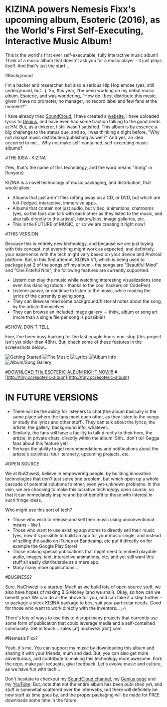 # KIZINA powers Nemesis Fixx's upcoming album, Esoteric (2016), as the World's First Self-Executing, Interactive Music Album!

This is the world's first ever self-executable, fully interactive music album! Think of a music album that doesn't ask you for a music player - it just plays itself. And that's just the start...


#Background

I'm a hacker and researcher, but also a serious Hip Hop emcee (yes, still underground, but...). So, this year, I'be been working on my debut music album, Esoteric, and was wondering, "How do I best distribute this music, given I have no promoter, no manager, no record label and few fans at the moment?" 

I have already tried [SoundCloud](https://soundcloud.com/nemesis-fixx), I have created a [website](https://nemesisfixx.com), I have uploaded lyrics to [Genius](https://genius.com/artists/Nemesis-fixx), and have even had some traction talking to the good nerds at HN. But, as a tinkerer, I still wasn't satisfied. This album is by essence a big challenge to the status quo, and so, I was thinking a night before, "Why not disrupt music distribution/publishing as well?" And yes, an idea occurred to me... Why not make self-contained, self-executing music albums? 

#THE IDEA : KIZINA 

(Yes, that's the name of this technology, and the word means "Song" in Runyoro)

KIZINA is a novel technology of music packaging, and distribution, that would allow:

- Albums that just aren't files rotting away on a CD, or DVD, but which are full-fledged, interactive, immersive apps.
- Albums that contain not just audio, but video, animations, chatrooms (yes, so the fans can talk with each other as they listen to the music, and also talk directly to the artiste), history/bios, image galleries, etc.
- This is the FUTURE of MUSIC, or so we are creating it right now!


#THIS VERSION

Because this is entirely new technology, and because we are just toying with this concept, not everything might work as expected, and definitely, your experience with the tech might vary based on your device and Android platform. But, in this first attempt, KIZINA V.1, which is being used to package just 2 of the songs off my album - the songs are "Beautiful Mind" and "One Fateful Nite", the following features are currently supported:

- Listern can play the music while watching interesting visualizations (one even has dancing robots - thanks to the cool hackers on CodePen)
- Listener pause, or continue to listen to the music, while reading the lyrics of the currently playing song.
- They can likewise read some background/historial notes about the song, by the artiste themselves.
- They can browse an included image gallery -- think, album or song art (more than a single file per song is possible!)

#SHOW, DON'T TELL

Fine, I've been busy hacking for the last couple hours non-stop (this project isn't yet older than 48hr). But, check some of these features in the screenshots below...

![Getting Started](/SHOWCASE/starting.png?raw=true "Starting... Panda wants to dance")
![The Music](/SHOWCASE/visualizations.png?raw=true "Listen to audio with in-built visuals")
![Lyrics](/SHOWCASE/lyrics.png?raw=true "Read the lyrics as you listen")
![Album Info](/SHOWCASE/info.png?raw=true "Check some album info/history")
![Album/Song Gallery](/SHOWCASE/galleries.png?raw=true "View images for each song")

#[DOWNLOAD THe ESOTERIC ALBUM RIGHT NOW!!!](https://github.com/NuChwezi/KIZINA/raw/master/BINARIES/Nemesis_Fixx-Esoteric_The-Album_Version1.apk "Android APK")
#[http://tiny.cc/esoteric-album](http://tiny.cc/esoteric-album)

# IN FUTURE VERSIONS

- There will be the ability for listeners to chat (the album basically is the same place where the fans meet each other, as they listen to the songs or study the lyrics and other stuff). They can talk about the lyrics, the artiste, the gallery, background info, whatever...
- Similarly, the fans will have a facility to talk directly to their hero, the artiste, in private chats, directly within the album! Shh.. don't tell Gagga fans about this feature yet!
- Perhaps the ability to get recommendations and notifications about the artiste's activities; tour iteranery, upcoming projects, etc.


#OPEN SOURCE

We at NuChwezi, believe in empowering people, by building innovative technologies that don't just solve one problem, but which open up a whole cascade of potential solutions to other, even yet-unknown problems. In this vein, we are choosing to make this lucrative technology open source, so that it can immediately inspire and be of benefit to those with interest in such fringe ideas. 

Who might use this sort of tech?
- Those who wish to release and sell their music using unconventional means - like I.
- Those who want to use existing app stores to directly sell their music (yes, now it's possible to build an app for your music single, and instead of selling the audio on iTunes or Bandcamp, etc put it directly on for example the Google Play Store! 
- Those making special publications that might need to embed playable audio, images, text, interactive animations, etc, and yet still want this stuff all easily distributable as a mere app.
- Many many more applications...

#BUSINESS?

Sure. NuChwezi is a startup. Much as we build lots of open source stuff, we also have hopes of making BIG Money (and we shall). Okay, so how can we benefit you? We can do all the above for you, and can take it a step further - to package a sleek KIZINA package to best suit your particular needs. Good for those who want to work directly with the inventors... ;-)

There's lots of ways to use this to disrupt many projects that currently use some form of publication that could leverage media and a self-contained community. Get in touch... sales [at] nuchwezi [dot] com.

#Nemesis Fixx?

Yeah, it's me. You can support my music by downloading this album and sharing it with your friends, mum and dad. But, you can also get more adventurous, and contribute to making this technology more awesome. Fork the repo, make pull requests, give feedback. Let's evolve music and culture, as we have fun with tech...

Don't hesitate to checkout my [SoundCloud channel](https://soundcloud.com/nemesis-fixx), my [Genius page](https://genius.com/artists/Nemesis-fixx) and my [YouTube](https://www.youtube.com/playlist?list=PL9nqA7nxEPgsYKroybzbdLOSaOZYuJ3Zp). But, note that not the entire album has been published yet, and stuff is somewhat scattered over the interwebs, but there will definitely be new stuff as time goes by, and the proper packaging will be made for FREE downloads some time in the future.

